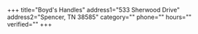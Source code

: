 +++
title="Boyd's Handles"
address1="533 Sherwood Drive"
address2="Spencer, TN 38585"
category=""
phone=""
hours=""
verified=""
+++
